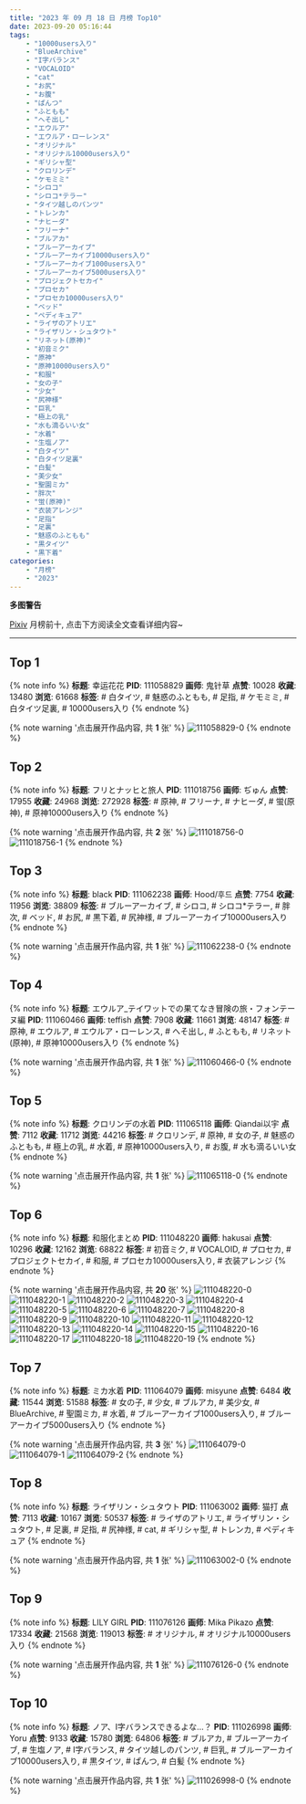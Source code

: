 ```yaml
---
title: "2023 年 09 月 18 日 月榜 Top10"
date: 2023-09-20 05:16:44
tags:
    - "10000users入り"
    - "BlueArchive"
    - "I字バランス"
    - "VOCALOID"
    - "cat"
    - "お尻"
    - "お腹"
    - "ぱんつ"
    - "ふともも"
    - "へそ出し"
    - "エウルア"
    - "エウルア・ローレンス"
    - "オリジナル"
    - "オリジナル10000users入り"
    - "ギリシャ型"
    - "クロリンデ"
    - "ケモミミ"
    - "シロコ"
    - "シロコ*テラー"
    - "タイツ越しのパンツ"
    - "トレンカ"
    - "ナヒーダ"
    - "フリーナ"
    - "ブルアカ"
    - "ブルーアーカイブ"
    - "ブルーアーカイブ10000users入り"
    - "ブルーアーカイブ1000users入り"
    - "ブルーアーカイブ5000users入り"
    - "プロジェクトセカイ"
    - "プロセカ"
    - "プロセカ10000users入り"
    - "ベッド"
    - "ペディキュア"
    - "ライザのアトリエ"
    - "ライザリン・シュタウト"
    - "リネット(原神)"
    - "初音ミク"
    - "原神"
    - "原神10000users入り"
    - "和服"
    - "女の子"
    - "少女"
    - "尻神様"
    - "巨乳"
    - "極上の乳"
    - "水も滴るいい女"
    - "水着"
    - "生塩ノア"
    - "白タイツ"
    - "白タイツ足裏"
    - "白髪"
    - "美少女"
    - "聖園ミカ"
    - "胖次"
    - "蛍(原神)"
    - "衣装アレンジ"
    - "足指"
    - "足裏"
    - "魅惑のふともも"
    - "黒タイツ"
    - "黒下着"
categories:
    - "月榜"
    - "2023"
---
```


<i class="fa fa-triangle-exclamation"></i>**多图警告**<i class="fa fa-triangle-exclamation"></i>

[Pixiv](https://www.pixiv.net/) 月榜前十, 点击下方阅读全文查看详细内容~

<!-- more -->

---

## Top 1

{% note info %}
**标题**: 幸运花花
**PID**: 111058829 **画师**: 鬼针草
**点赞**: 10028 **收藏**: 13480 **浏览**: 61668
**标签**: # 白タイツ, # 魅惑のふともも, # 足指, # ケモミミ, # 白タイツ足裏, # 10000users入り
{% endnote %}

{% note warning '点击展开作品内容, 共 **1** 张' %}
![111058829-0](https://i.pixiv.re/img-original/img/2023/08/22/12/08/55/111058829_p0.jpg)
{% endnote %}

## Top 2

{% note info %}
**标题**: フリとナッヒと旅人
**PID**: 111018756 **画师**: ぢゅん
**点赞**: 17955 **收藏**: 24968 **浏览**: 272928
**标签**: # 原神, # フリーナ, # ナヒーダ, # 蛍(原神), # 原神10000users入り
{% endnote %}

{% note warning '点击展开作品内容, 共 **2** 张' %}
![111018756-0](https://i.pixiv.re/img-original/img/2023/08/21/00/00/59/111018756_p0.jpg)
![111018756-1](https://i.pixiv.re/img-original/img/2023/08/21/00/00/59/111018756_p1.jpg)
{% endnote %}

## Top 3

{% note info %}
**标题**: black
**PID**: 111062238 **画师**: Hood/후드
**点赞**: 7754 **收藏**: 11956 **浏览**: 38809
**标签**: # ブルーアーカイブ, # シロコ, # シロコ*テラー, # 胖次, # ベッド, # お尻, # 黒下着, # 尻神様, # ブルーアーカイブ10000users入り
{% endnote %}

{% note warning '点击展开作品内容, 共 **1** 张' %}
![111062238-0](https://i.pixiv.re/img-original/img/2023/08/22/15/43/19/111062238_p0.png)
{% endnote %}

## Top 4

{% note info %}
**标题**: エウルア_テイワットでの果てなき冒険の旅・フォンテーヌ編
**PID**: 111060466 **画师**: teffish
**点赞**: 7908 **收藏**: 11661 **浏览**: 48147
**标签**: # 原神, # エウルア, # エウルア・ローレンス, # へそ出し, # ふともも, # リネット(原神), # 原神10000users入り
{% endnote %}

{% note warning '点击展开作品内容, 共 **1** 张' %}
![111060466-0](https://i.pixiv.re/img-original/img/2023/08/22/13/52/15/111060466_p0.jpg)
{% endnote %}

## Top 5

{% note info %}
**标题**: クロリンデの水着
**PID**: 111065118 **画师**: Qiandai以宇
**点赞**: 7112 **收藏**: 11712 **浏览**: 44216
**标签**: # クロリンデ, # 原神, # 女の子, # 魅惑のふともも, # 極上の乳, # 水着, # 原神10000users入り, # お腹, # 水も滴るいい女
{% endnote %}

{% note warning '点击展开作品内容, 共 **1** 张' %}
![111065118-0](https://i.pixiv.re/img-original/img/2023/08/22/18/10/11/111065118_p0.png)
{% endnote %}

## Top 6

{% note info %}
**标题**: 和服化まとめ
**PID**: 111048220 **画师**: hakusai
**点赞**: 10296 **收藏**: 12162 **浏览**: 68822
**标签**: # 初音ミク, # VOCALOID, # プロセカ, # プロジェクトセカイ, # 和服, # プロセカ10000users入り, # 衣装アレンジ
{% endnote %}

{% note warning '点击展开作品内容, 共 **20** 张' %}
![111048220-0](https://i.pixiv.re/img-original/img/2023/08/22/00/06/25/111048220_p0.jpg)
![111048220-1](https://i.pixiv.re/img-original/img/2023/08/22/00/06/25/111048220_p1.jpg)
![111048220-2](https://i.pixiv.re/img-original/img/2023/08/22/00/06/25/111048220_p2.jpg)
![111048220-3](https://i.pixiv.re/img-original/img/2023/08/22/00/06/25/111048220_p3.jpg)
![111048220-4](https://i.pixiv.re/img-original/img/2023/08/22/00/06/25/111048220_p4.jpg)
![111048220-5](https://i.pixiv.re/img-original/img/2023/08/22/00/06/25/111048220_p5.jpg)
![111048220-6](https://i.pixiv.re/img-original/img/2023/08/22/00/06/25/111048220_p6.jpg)
![111048220-7](https://i.pixiv.re/img-original/img/2023/08/22/00/06/25/111048220_p7.jpg)
![111048220-8](https://i.pixiv.re/img-original/img/2023/08/22/00/06/25/111048220_p8.jpg)
![111048220-9](https://i.pixiv.re/img-original/img/2023/08/22/00/06/25/111048220_p9.jpg)
![111048220-10](https://i.pixiv.re/img-original/img/2023/08/22/00/06/25/111048220_p10.jpg)
![111048220-11](https://i.pixiv.re/img-original/img/2023/08/22/00/06/25/111048220_p11.jpg)
![111048220-12](https://i.pixiv.re/img-original/img/2023/08/22/00/06/25/111048220_p12.jpg)
![111048220-13](https://i.pixiv.re/img-original/img/2023/08/22/00/06/25/111048220_p13.jpg)
![111048220-14](https://i.pixiv.re/img-original/img/2023/08/22/00/06/25/111048220_p14.jpg)
![111048220-15](https://i.pixiv.re/img-original/img/2023/08/22/00/06/25/111048220_p15.jpg)
![111048220-16](https://i.pixiv.re/img-original/img/2023/08/22/00/06/25/111048220_p16.jpg)
![111048220-17](https://i.pixiv.re/img-original/img/2023/08/22/00/06/25/111048220_p17.jpg)
![111048220-18](https://i.pixiv.re/img-original/img/2023/08/22/00/06/25/111048220_p18.jpg)
![111048220-19](https://i.pixiv.re/img-original/img/2023/08/22/00/06/25/111048220_p19.jpg)
{% endnote %}

## Top 7

{% note info %}
**标题**: ミカ水着
**PID**: 111064079 **画师**: misyune
**点赞**: 6484 **收藏**: 11544 **浏览**: 51588
**标签**: # 女の子, # 少女, # ブルアカ, # 美少女, # BlueArchive, # 聖園ミカ, # 水着, # ブルーアーカイブ1000users入り, # ブルーアーカイブ5000users入り
{% endnote %}

{% note warning '点击展开作品内容, 共 **3** 张' %}
![111064079-0](https://i.pixiv.re/img-original/img/2023/08/22/17/27/04/111064079_p0.jpg)
![111064079-1](https://i.pixiv.re/img-original/img/2023/08/22/17/27/04/111064079_p1.jpg)
![111064079-2](https://i.pixiv.re/img-original/img/2023/08/22/17/27/04/111064079_p2.jpg)
{% endnote %}

## Top 8

{% note info %}
**标题**: ライザリン・シュタウト
**PID**: 111063002 **画师**: 猫打
**点赞**: 7113 **收藏**: 10167 **浏览**: 50537
**标签**: # ライザのアトリエ, # ライザリン・シュタウト, # 足裏, # 足指, # 尻神様, # cat, # ギリシャ型, # トレンカ, # ペディキュア
{% endnote %}

{% note warning '点击展开作品内容, 共 **1** 张' %}
![111063002-0](https://i.pixiv.re/img-original/img/2023/08/22/21/42/30/111063002_p0.jpg)
{% endnote %}

## Top 9

{% note info %}
**标题**: LILY GIRL
**PID**: 111076126 **画师**: Mika Pikazo
**点赞**: 17334 **收藏**: 21568 **浏览**: 119013
**标签**: # オリジナル, # オリジナル10000users入り
{% endnote %}

{% note warning '点击展开作品内容, 共 **1** 张' %}
![111076126-0](https://i.pixiv.re/img-original/img/2023/08/23/00/12/23/111076126_p0.jpg)
{% endnote %}

## Top 10

{% note info %}
**标题**: ノア、I字バランスできるよな…？
**PID**: 111026998 **画师**: Yoru
**点赞**: 9133 **收藏**: 15780 **浏览**: 64806
**标签**: # ブルアカ, # ブルーアーカイブ, # 生塩ノア, # I字バランス, # タイツ越しのパンツ, # 巨乳, # ブルーアーカイブ10000users入り, # 黒タイツ, # ぱんつ, # 白髪
{% endnote %}

{% note warning '点击展开作品内容, 共 **1** 张' %}
![111026998-0](https://i.pixiv.re/img-original/img/2023/08/21/08/16/36/111026998_p0.jpg)
{% endnote %}
